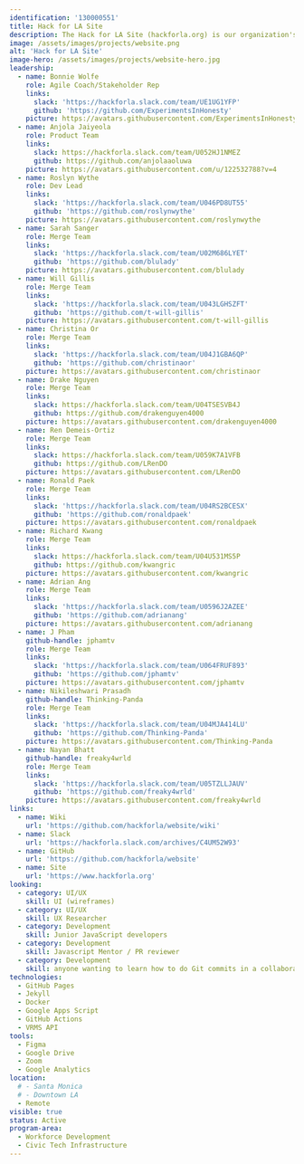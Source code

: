 ```yaml
---
identification: '130000551'
title: Hack for LA Site
description: The Hack for LA Site (hackforla.org) is our organization's way of communicating with volunteers, stakeholders, and donors. This project is a good place to start for new volunteers looking to polish their git protocol skills (branches, separation of concerns, etc.). We currently have two development paths&#58; growth (building out new pages and guides) and optimization (taking inventory of our code and design systems) to ensure we are consistently delivering value to our users while being scalable in our approach to building the site.
image: /assets/images/projects/website.png
alt: 'Hack for LA Site'
image-hero: /assets/images/projects/website-hero.jpg
leadership:
  - name: Bonnie Wolfe
    role: Agile Coach/Stakeholder Rep
    links:
      slack: 'https://hackforla.slack.com/team/UE1UG1YFP'
      github: 'https://github.com/ExperimentsInHonesty'
    picture: https://avatars.githubusercontent.com/ExperimentsInHonesty
  - name: Anjola Jaiyeola
    role: Product Team
    links:
      slack: https://hackforla.slack.com/team/U052HJ1NMEZ
      github: https://github.com/anjolaaoluwa
    picture: https://avatars.githubusercontent.com/u/122532788?v=4
  - name: Roslyn Wythe
    role: Dev Lead
    links:
      slack: 'https://hackforla.slack.com/team/U046PD8UT55'
      github: 'https://github.com/roslynwythe'
    picture: https://avatars.githubusercontent.com/roslynwythe
  - name: Sarah Sanger
    role: Merge Team
    links:
      slack: 'https://hackforla.slack.com/team/U02M686LYET'
      github: 'https://github.com/blulady'
    picture: https://avatars.githubusercontent.com/blulady
  - name: Will Gillis
    role: Merge Team
    links:
      slack: 'https://hackforla.slack.com/team/U043LGHSZFT'
      github: 'https://github.com/t-will-gillis'
    picture: https://avatars.githubusercontent.com/t-will-gillis
  - name: Christina Or
    role: Merge Team
    links:
      slack: 'https://hackforla.slack.com/team/U04J1GBA6QP'
      github: 'https://github.com/christinaor'
    picture: https://avatars.githubusercontent.com/christinaor
  - name: Drake Nguyen
    role: Merge Team
    links:
      slack: https://hackforla.slack.com/team/U04TSESVB4J
      github: https://github.com/drakenguyen4000
    picture: https://avatars.githubusercontent.com/drakenguyen4000
  - name: Ren Demeis-Ortiz
    role: Merge Team
    links:
      slack: https://hackforla.slack.com/team/U059K7A1VFB
      github: https://github.com/LRenDO
    picture: https://avatars.githubusercontent.com/LRenDO
  - name: Ronald Paek
    role: Merge Team
    links:
      slack: 'https://hackforla.slack.com/team/U04RS2BCESX'
      github: 'https://github.com/ronaldpaek'
    picture: https://avatars.githubusercontent.com/ronaldpaek
  - name: Richard Kwang
    role: Merge Team
    links:
      slack: https://hackforla.slack.com/team/U04U531MS5P
      github: https://github.com/kwangric
    picture: https://avatars.githubusercontent.com/kwangric
  - name: Adrian Ang
    role: Merge Team
    links:
      slack: 'https://hackforla.slack.com/team/U0596J2AZEE'
      github: 'https://github.com/adrianang'
    picture: https://avatars.githubusercontent.com/adrianang
  - name: J Pham
    github-handle: jphamtv
    role: Merge Team
    links:
      slack: 'https://hackforla.slack.com/team/U064FRUF893'
      github: 'https://github.com/jphamtv'
    picture: https://avatars.githubusercontent.com/jphamtv
  - name: Nikileshwari Prasadh
    github-handle: Thinking-Panda
    role: Merge Team
    links:
      slack: 'https://hackforla.slack.com/team/U04MJA414LU'
      github: 'https://github.com/Thinking-Panda'
    picture: https://avatars.githubusercontent.com/Thinking-Panda
  - name: Nayan Bhatt
    github-handle: freaky4wrld
    role: Merge Team
    links:
      slack: 'https://hackforla.slack.com/team/U05TZLLJAUV'
      github: 'https://github.com/freaky4wrld'
    picture: https://avatars.githubusercontent.com/freaky4wrld
links:
  - name: Wiki
    url: 'https://github.com/hackforla/website/wiki'
  - name: Slack
    url: 'https://hackforla.slack.com/archives/C4UM52W93'
  - name: GitHub
    url: 'https://github.com/hackforla/website'
  - name: Site
    url: 'https://www.hackforla.org'
looking:
  - category: UI/UX
    skill: UI (wireframes)
  - category: UI/UX
    skill: UX Researcher
  - category: Development
    skill: Junior JavaScript developers
  - category: Development
    skill: Javascript Mentor / PR reviewer
  - category: Development
    skill: anyone wanting to learn how to do Git commits in a collaborative work environment
technologies:
  - GitHub Pages
  - Jekyll
  - Docker
  - Google Apps Script
  - GitHub Actions
  - VRMS API
tools:
  - Figma
  - Google Drive
  - Zoom
  - Google Analytics
location:
  # - Santa Monica
  # - Downtown LA
  - Remote
visible: true
status: Active
program-area:
  - Workforce Development
  - Civic Tech Infrastructure
---
```

